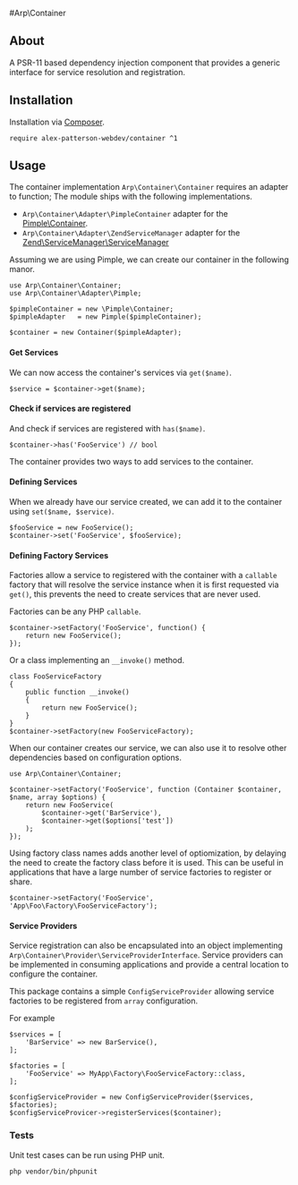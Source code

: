 #Arp\Container

## About

A PSR-11 based dependency injection component that provides a generic interface for service resolution and registration. 

## Installation

Installation via [Composer](https://getcomposer.org).

    require alex-patterson-webdev/container ^1
    
## Usage

The container implementation `Arp\Container\Container` requires an adapter to function; The module ships with the following implementations.

- `Arp\Container\Adapter\PimpleContainer` adapter for the [Pimple\Container](https://pimple.symfony.com/).
- `Arp\Container\Adapter\ZendServiceManager` adapter for the [Zend\ServiceManager\ServiceManager](https://github.com/zendframework/zend-servicemanager/)

Assuming we are using Pimple, we can create our container in the following manor.
    
    use Arp\Container\Container;
    use Arp\Container\Adapter\Pimple;
    
    $pimpleContainer = new \Pimple\Container;
    $pimpleAdapter   = new Pimple($pimpleContainer);
    
    $container = new Container($pimpleAdapter);
   
#### Get Services   
   
We can now access the container's services via `get($name)`.

    $service = $container->get($name);

#### Check if services are registered

And check if services are registered with `has($name)`.

    $container->has('FooService') // bool

The container provides two ways to add services to the container.

#### Defining Services

When we already have our service created, we can add it to the container using `set($name, $service)`.

    $fooService = new FooService();
    $container->set('FooService', $fooService);

#### Defining Factory Services

Factories allow a service to registered with the container with a `callable` factory that will resolve the service 
instance when it is first requested via `get()`, this prevents the need to create services that are never used.

Factories can be any PHP `callable`.

    $container->setFactory('FooService', function() {
        return new FooService();
    });
    
Or a class implementing an `__invoke()` method.    
    
    class FooServiceFactory
    {
        public function __invoke()
        {
            return new FooService();
        }
    }
    $container->setFactory(new FooServiceFactory);
   
When our container creates our service, we can also use it to resolve other dependencies based on configuration options.       
   
    use Arp\Container\Container;
   
    $container->setFactory('FooService', function (Container $container, $name, array $options) {
        return new FooService(
            $container->get('BarService'),
            $container->get($options['test'])
        );
    });
    
Using factory class names adds another level of optiomization, by delaying the need to create the factory class before it is used. 
This can be useful in applications that have a large number of service factories to register or share.

    $container->setFactory('FooService', 'App\Foo\Factory\FooServiceFactory');
    
    
#### Service Providers

Service registration can also be encapsulated into an object implementing `Arp\Container\Provider\ServiceProviderInterface`.
Service providers can be implemented in consuming applications and provide a central location to configure the container.

This package contains a simple `ConfigServiceProvider` allowing service factories to be registered from `array` configuration.

For example 

    $services = [
        'BarService' => new BarService(),
    ];
    
    $factories = [
        'FooService' => MyApp\Factory\FooServiceFactory::class,
    ];

    $configServiceProvider = new ConfigServiceProvider($services, $factories);
    $configServiceProvicer->registerServices($container);
        
### Tests

Unit test cases can be run using PHP unit.

    php vendor/bin/phpunit   
    